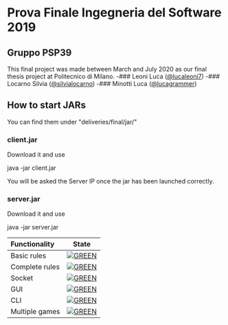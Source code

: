 
# Prova Finale Ingegneria del Software 2019
## Gruppo PSP39

This final project was made between March and July 2020 as our final thesis project at Politecnico di Milano.
-###        Leoni Luca ([@lucaleoni7](https://github.com/lucaleoni7))
-###        Locarno Silvia ([@silvialocarno](https://github.com/silvialocarno))
-###        Minotti Luca ([@lucagrammer](https://github.com/lucagrammer))

## How to start JARs
You can find them under "deliveries/final/jar/"

### client.jar
Download it and use

java -jar client.jar

You will be asked the Server IP once the jar has been launched correctly.

### server.jar
Download it and use

java -jar server.jar


| Functionality | State |
|:-----------------------|:------------------------------------:|
| Basic rules | [![GREEN](https://placehold.it/15/44bb44/44bb44)](#) |
| Complete rules | [![GREEN](https://placehold.it/15/44bb44/44bb44)](#) |
| Socket | [![GREEN](https://placehold.it/15/44bb44/44bb44)](#) |
| GUI | [![GREEN](https://placehold.it/15/44bb44/44bb44)](#) |
| CLI | [![GREEN](https://placehold.it/15/44bb44/44bb44)](#) |
| Multiple games | [![GREEN](https://placehold.it/15/44bb44/44bb44)](#) |

<!--
[![RED](https://placehold.it/15/f03c15/f03c15)](#)
[![YELLOW](https://placehold.it/15/ffdd00/ffdd00)](#)
[![GREEN](https://placehold.it/15/44bb44/44bb44)](#)
-->
